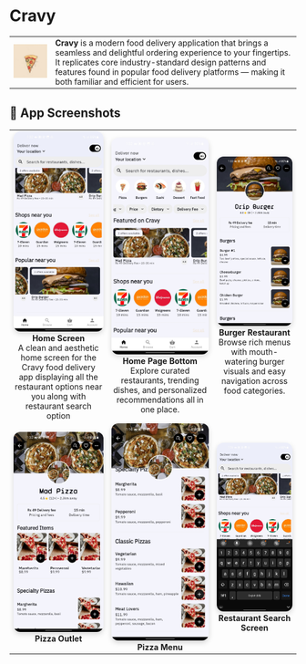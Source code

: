 <!-- Cravy App Overview -->
<h1>Cravy</h1>

<table>
  <tr>
    <td>
      <img src="assets/icons/app_icon.png" alt="Cravy" style="width: 300px;"/>
    </td>
    <td>
      <strong>Cravy</strong> is a modern food delivery application that brings a seamless and delightful ordering experience to your fingertips.  
      It replicates core industry-standard design patterns and features found in popular food delivery platforms — making it both familiar and efficient for users.
    </td>
  </tr>
</table>

<!-- App Screenshots Showcase -->
<h2>📸 App Screenshots</h2>

<table>
  <tr>
    <td style="text-align: center;">
      <img src="screenshots/Home_page.jpg" alt="Home Screen" style="width: 200px; border-radius: 12px; box-shadow: 0 4px 10px rgba(0,0,0,0.15);"/><br/>
      <strong>Home Screen</strong><br/>
      A clean and aesthetic home screen for the Cravy food delivery app displaying all the restaurant options near you along with restaurant search option 
    </td>
    <td style="text-align: center;">
      <img src="screenshots/Home_page_2.jpg" alt="Home Screen" style="width: 200px; border-radius: 12px; box-shadow: 0 4px 10px rgba(0,0,0,0.15);"/><br/>
      <strong>Home Page Bottom</strong><br/>
      Explore curated restaurants, trending dishes, and personalized recommendations all in one place.
    </td>
    <td style="text-align: center;">
      <img src="screenshots/Burger_1.jpg" alt="Menu Screen" style="width: 200px; border-radius: 12px; box-shadow: 0 4px 10px rgba(0,0,0,0.15);"/><br/>
      <strong>Burger Restaurant</strong><br/>
      Browse rich menus with mouth-watering burger visuals and easy navigation across food categories.
    </td>
  </tr>
  <tr>
    <td style="text-align: center;">
      <img src="screenshots/Pizza_top.jpg" alt="Pizza Outlet" 
        style="width: 200px; border-radius: 12px; box-shadow: 0 4px 10px rgba(0,0,0,0.15);"/>
      <br/>
      <strong>Pizza Outlet</strong>
    </td>
    <td style="text-align: center;">
      <img src="screenshots/Pizza_bottom.jpg" alt="Pizza Menu" 
        style="width: 200px; border-radius: 12px; box-shadow: 0 4px 10px rgba(0,0,0,0.15);"/>
      <br/>
      <strong>Pizza Menu</strong>
    </td>
    <td style="text-align: center;">
      <img src="screenshots/Restaurant_search.jpg" alt="Restaurant Search" 
        style="width: 200px; border-radius: 12px; box-shadow: 0 4px 10px rgba(0,0,0,0.15);"/>
      <br/>
      <strong>Restaurant Search Screen</strong>
    </td>
  </tr>

  
</table>
